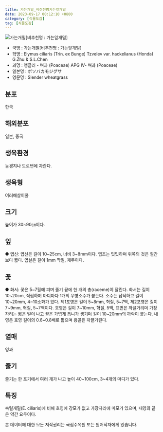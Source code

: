 ```yaml
---
title: 가는개밀_비추천명가는잎개밀
date: 2023-09-17 00:12:10 +0800
category: [식물도감]
tag: [식물도감]
---
```




![가는개밀[비추천명 : 가는잎개밀]](/fileUpload/plants/basic/Gramineae/Agropyron/14216/14216_20160804134115050files_th2.jpg)
- 국명 : 가는개밀[비추천명 : 가는잎개밀]
- 학명 : Elymus ciliaris (Trin. ex Bunge) Tzvelev var. hackelianus (Honda) G.Zhu & S.L.Chen
- 과명 : 앵글러 - 벼과 (Poaceae) APG Ⅳ- 벼과 (Poaceae)
- 일본명 : ボソバカモジグサ
- 영문명 : Slender wheatgrass


## 분포
한국
## 해외분포
일본, 중국
## 생육환경
농경지나 도로변에 자란다.
## 생육형
여러해살이풀
## 크기
높이가 30~90㎝이다.
## 잎
● 엽신: 엽신은 길이 10~25cm, 너비 3~8mm이다. 엽초는 밋밋하며 위쪽의 것은 절간보다 짧다. 엽설은 길이 1mm 막질, 재두이다.
## 꽃
● 화서: 꽃은 5~7월에 피며 줄기 끝에 한 개의 총(raceme)이 달린다. 화서는 길이 10~20cm, 직립하며 마디마다 1개의 무병소수가 붙는다. 소수는 납작하고 길이 10~20mm, 4~10소화가 있다. 제1포영은 길이 5~8mm, 혁질, 5~7맥, 제2포영은 길이 7~9mm, 혁질, 5~7맥이다. 호영은 길이 7~10mm, 혁질, 5맥, 표면은 까끌거리며 가장자리는 짧은 털이 나고 끝은 가볍게 톱니가 생기며 길이 10~20mm의 까락이 붙는다. 내영은 호영 길이의 0.6~0.8배로 짧으며 용골은 까끌거린다.
## 열매
영과
## 줄기
줄기는 한 포기에서 여러 개가 나고 높이 40~100cm, 3~4개의 마디가 있다.
## 특징
속털개밀(E. ciliaris)에 비해 호영에 강모가 없고 가장자리에 미모가 있으며, 내영의 끝은 약간 요두이다.






본 데이터에 대한 모든 저작권리는 국립수목원 또는 원저작자에게 있습니다.
